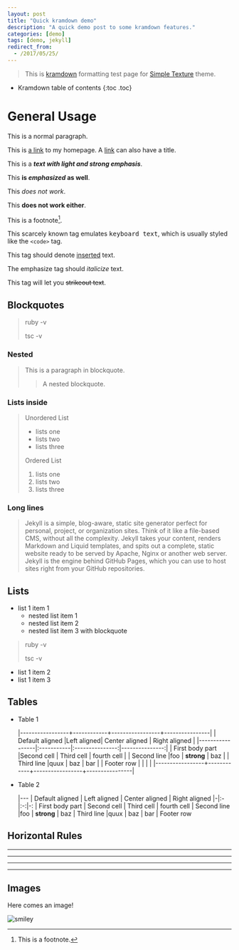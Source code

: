 ```yaml
---
layout: post
title: "Quick kramdown demo"
description: "A quick demo post to some kramdown features."
categories: [demo]
tags: [demo, jekyll]
redirect_from:
  - /2017/05/25/
---
```


> This is [kramdown][kramdown] formatting test page for [Simple Texture][Simple Texture] theme.

* Kramdown table of contents
{:toc .toc}

# General Usage

This is a normal paragraph.

This is [a link](http://yizeng.me) to my homepage.
A [link](http://yizeng.me/blog "Yi Zeng's Blog") can also have a title.

This is a ***text with light and strong emphasis***.

This **is _emphasized_ as well**.

This *does _not_ work*.

This **does __not__ work either**.

This is a footnote[^1].

This scarcely known tag emulates <kbd>keyboard text</kbd>, which is usually styled like the `<code>` tag.

This tag should denote <ins>inserted</ins> text.

The emphasize tag should _italicize_ text.

This tag will let you <strike>strikeout text</strike>.

## Blockquotes

> ruby -v
>
> tsc -v

### Nested

> This is a paragraph in blockquote.
>
> > A nested blockquote.
>

### Lists inside

> Unordered List
> * lists one
> * lists two
> * lists three
>
> Ordered List
> 1. lists one
> 2. lists two
> 3. lists three

### Long lines

> Jekyll is a simple, blog-aware, static site generator perfect for personal, project, or organization sites. Think of it like a file-based CMS, without all the complexity. Jekyll takes your content, renders Markdown and Liquid templates, and spits out a complete, static website ready to be served by Apache, Nginx or another web server. Jekyll is the engine behind GitHub Pages, which you can use to host sites right from your GitHub repositories.

## Lists

* list 1 item 1
  * nested list item 1
  * nested list item 2
  * nested list item 3 with blockquote
> ruby -v
>
> tsc -v
* list 1 item 2
* list 1 item 3

## Tables


* Table 1

    |-----------------+------------+-----------------+----------------|
    | Default aligned |Left aligned| Center aligned  | Right aligned  |
    |-----------------|:-----------|:---------------:|---------------:|
    | First body part |Second cell | Third cell      | fourth cell    |
    | Second line     |foo         | **strong**      | baz            |
    | Third line      |quux        | baz             | bar            |
    | Footer row      |            |                 |                |
    |-----------------+------------+-----------------+----------------|

* Table 2

    |---
    | Default aligned | Left aligned | Center aligned | Right aligned
    |-|:-|:-:|-:
    | First body part | Second cell | Third cell | fourth cell
    | Second line |foo | **strong** | baz
    | Third line |quux | baz | bar
    | Footer row

## Horizontal Rules

* * *

---

  _  _  _  _

---------------

## Images

Here comes an image!

![smiley](https://kramdown.gettalong.org/overview.png)

[^1]: This is a footnote.

[kramdown]: https://kramdown.gettalong.org/
[Simple Texture]: https://github.com/yizeng/jekyll-theme-simple-texture